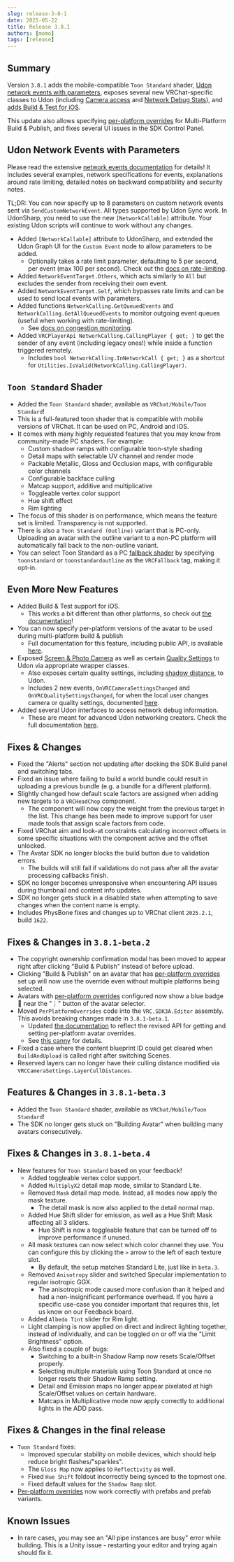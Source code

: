 ```yaml
---
slug: release-3-8-1
date: 2025-05-22
title: Release 3.8.1
authors: [momo]
tags: [release]
---
```

## Summary

Version `3.8.1` adds the mobile-compatible `Toon Standard` shader, [Udon network events with parameters](/worlds/udon/networking/events/#sending-events-with-parameters), exposes several new VRChat-specific classes to Udon (including [Camera access](/worlds/udon/vrc-graphics/vrc-camera-settings) and [Network Debug Stats](/worlds/udon/networking/network-stats)), and [adds Build & Test for iOS](/platforms/iOS/build-test-mobile).

This update also allows specifying [per-platform overrides](/avatars/per-platform-avatar-overrides) for Multi-Platform Build & Publish, and fixes several UI issues in the SDK Control Panel.

<!--truncate-->

## Udon Network Events with Parameters

Please read the extensive [network events documentation](/worlds/udon/networking/events) for details! It includes several examples, network specifications for events, explanations around rate limiting, detailed notes on backward compatibility and security notes.

TL;DR: You can now specify up to 8 parameters on custom network events sent via `SendCustomNetworkEvent`. All types supported by Udon Sync work. In UdonSharp, you need to use the new `[NetworkCallable]` attribute. Your existing Udon scripts will continue to work without any changes.

- Added `[NetworkCallable]` attribute to UdonSharp, and extended the Udon Graph UI for the `Custom Event` node to allow parameters to be added.
    - Optionally takes a rate limit parameter, defaulting to 5 per second, per event (max 100 per second). Check out the [docs on rate-limiting](/worlds/udon/networking/events#rate-limiting).
- Added `NetworkEventTarget.Others`, which acts similarly to `All` but excludes the sender from receiving their own event.
- Added `NetworkEventTarget.Self`, which bypasses rate limits and can be used to send local events with parameters.
- Added functions `NetworkCalling.GetQueuedEvents` and `NetworkCalling.GetAllQueuedEvents` to monitor outgoing event queues (useful when working with rate-limiting).
    - See [docs on congestion monitoring](/worlds/udon/networking/events#congestion-monitoring).
- Added `VRCPlayerApi NetworkCalling.CallingPlayer { get; }` to get the sender of any event (including legacy ones!) while inside a function triggered remotely.
    - Includes `bool NetworkCalling.InNetworkCall { get; }` as a shortcut for `Utilities.IsValid(NetworkCalling.CallingPlayer)`.


## `Toon Standard` Shader

- Added the `Toon Standard` shader, available as `VRChat/Mobile/Toon Standard`!
- This is a full-featured toon shader that is compatible with mobile versions of VRChat. It can be used on PC, Android and iOS.
- It comes with many highly requested features that you may know from community-made PC shaders. For example:
   - Custom shadow ramps with configurable toon-style shading
   - Detail maps with selectable UV channel and render mode
   - Packable Metallic, Gloss and Occlusion maps, with configurable color channels
   - Configurable backface culling
   - Matcap support, additive and multiplicative
   - Toggleable vertex color support
   - Hue shift effect
   - Rim lighting
- The focus of this shader is on performance, which means the feature set is limited. Transparency is not supported.
- There is also a `Toon Standard (Outline)` variant that is PC-only. Uploading an avatar with the outline variant to a non-PC platform will automatically fall back to the non-outline variant.
- You can select Toon Standard as a PC [fallback shader](https://creators.vrchat.com/avatars/shader-fallback-system/) by specifying `toonstandard` or `toonstandardoutline` as the `VRCFallback` tag, making it opt-in.


## Even More New Features

- Added Build & Test support for iOS.
    - This works a bit different than other platforms, so check out [the documentation](/platforms/iOS/build-test-mobile)!
- You can now specify per-platform versions of the avatar to be used during multi-platform build & publish
    - Full documentation for this feature, including public API, is available [here](/avatars/per-platform-avatar-overrides).
- Exposed [Screen & Photo Camera](/worlds/udon/vrc-graphics/vrc-camera-settings) as well as certain [Quality Settings](/worlds/udon/vrc-graphics/vrc-quality-settings) to Udon via appropriate wrapper classes.
    - Also exposes certain quality settings, including [shadow distance](/worlds/udon/vrc-graphics/vrc-quality-settings#shadow-distance), to Udon.
    - Includes 2 new events, `OnVRCCameraSettingsChanged` and `OnVRCQualitySettingsChanged`, for when the local user changes camera or quality settings, documented [here](/worlds/udon/graph/event-nodes/#onvrccamerasettingschanged).
- Added several Udon interfaces to access network debug information.
    - These are meant for advanced Udon networking creators. Check the full documentation [here](/worlds/udon/networking/network-stats).


## Fixes & Changes

- Fixed the "Alerts" section not updating after docking the SDK Build panel and switching tabs.
- Fixed an issue where failing to build a world bundle could result in uploading a previous bundle (e.g. a bundle for a different platform).
- Slightly changed how default scale factors are assigned when adding new targets to a `VRCHeadChop` component.
    - The component will now copy the weight from the previous target in the list. This change has been made to improve support for user made tools that assign scale factors from code.
- Fixed VRChat aim and look-at constraints calculating incorrect offsets in some specific situations with the component active and the offset unlocked.
- The Avatar SDK no longer blocks the build button due to validation errors.
    - The builds will still fail if validations do not pass after all the avatar processing callbacks finish.
- SDK no longer becomes unresponsive when encountering API issues during thumbnail and content info updates.
- SDK no longer gets stuck in a disabled state when attempting to save changes when the content name is empty.
- Includes PhysBone fixes and changes up to VRChat client `2025.2.1`, build `1622`.


## Fixes & Changes in `3.8.1-beta.2`

- The copyright ownership confirmation modal has been moved to appear right after clicking "Build & Publish" instead of before upload.
- Clicking "Build & Publish" on an avatar that has [per-platform overrides](/avatars/per-platform-avatar-overrides) set up will now use the override even without multiple platforms being selected.
- Avatars with [per-platform overrides](/avatars/per-platform-avatar-overrides) configured now show a blue badge 🔵 near the "⋮" button of the avatar selector.
- Moved `PerPlatformOverrides` code into the `VRC.SDK3A.Editor` assembly. This avoids breaking changes made in `3.8.1-beta.1`.
    - Updated [the documentation](/avatars/per-platform-avatar-overrides) to reflect the revised API for getting and setting per-platform avatar overrides.
    - See [this canny](https://feedback.vrchat.com/open-beta/p/vrcsdk-381-beta1-vrcsdk-381-beta1-has-breaking-changes-for-ivrcsdkavatarbuildera) for details.
- Fixed a case where the content blueprint ID could get cleared when `BuildAndUpload` is called right after switching Scenes.
- Reserved layers can no longer have their culling distance modified via `VRCCameraSettings.LayerCullDistances`.


## Features & Changes in `3.8.1-beta.3`

- Added the `Toon Standard` shader, available as `VRChat/Mobile/Toon Standard`!
- The SDK no longer gets stuck on "Building Avatar" when building many avatars consecutively.


## Fixes & Changes in `3.8.1-beta.4`

- New features for `Toon Standard` based on your feedback!
    - Added toggleable vertex color support.
    - Added `MultiplyX2` detail map mode, similar to Standard Lite.
    - Removed `Mask` detail map mode. Instead, all modes now apply the mask texture.
        - The detail mask is now also applied to the detail normal map.
    - Added Hue Shift slider for emission, as well as a Hue Shift Mask affecting all 3 sliders.
        - Hue Shift is now a toggleable feature that can be turned off to improve performance if unused.
    - All mask textures can now select which color channel they use. You can configure this by clicking the `>` arrow to the left of each texture slot.
        - By default, the setup matches Standard Lite, just like in `beta.3`.
    - Removed `Anisotropy` slider and switched Specular implementation to regular isotropic GGX.
        - The anisotropic mode caused more confusion than it helped and had a non-insignificant performance overhead. If you have a specific use-case you consider important that requires this, let us know on our Feedback board.
    - Added `Albedo Tint` slider for Rim light.
    - Light clamping is now applied on direct and indirect lighting together, instead of individually, and can be toggled on or off via the "Limit Brightness" option.
    - Also fixed a couple of bugs:
        - Switching to a built-in Shadow Ramp now resets Scale/Offset properly.
        - Selecting multiple materials using Toon Standard at once no longer resets their Shadow Ramp setting.
        - Detail and Emission maps no longer appear pixelated at high Scale/Offset values on certain hardware.
        - Matcaps in Multiplicative mode now apply correctly to additional lights in the ADD pass.


## Fixes & Changes in the final release

- `Toon Standard` fixes:
    - Improved specular stability on mobile devices, which should help reduce bright flashes/"sparkles".
    - The `Gloss Map` now applies to `Reflectivity` as well.
    - Fixed `Hue Shift` foldout incorrectly being synced to the topmost one.
    - Fixed default values for the `Shadow Ramp` slot.
- [Per-platform overrides](/avatars/per-platform-avatar-overrides) now work correctly with prefabs and prefab variants.


## Known Issues

- In rare cases, you may see an "All pipe instances are busy" error while building. This is a Unity issue - restarting your editor and trying again should fix it.